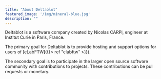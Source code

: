 ```yaml
---
title: "About Deltablot"
featured_image: '/img/mineral-blue.jpg'
description: ""
---
```


Deltablot is a software company created by Nicolas CARPi, engineer at Institut Curie in Paris, France.

The primary goal for Deltablot is to provide hosting and support options for users of [eLabFTW]({{< ref "elabftw" >}}).

The secondary goal is to participate in the larger open source software community with contributions to projects. These contributions can be pull requests or monetary.

